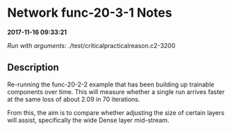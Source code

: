# Network func-20-3-1 Notes

**2017-11-16 09:33:21**

*Run with arguments:* ./test/criticalpracticalreason.c2-3200 

## Description

Re-running the func-20-2-2 example that has been building up trainable components over time. 
This will measure whether a single run arrives faster at the same loss of about 2.09 in 70 iterations.

From this, the aim is to compare whether adjusting the size of certain layers will assist, specifically
the wide Dense layer mid-stream.

